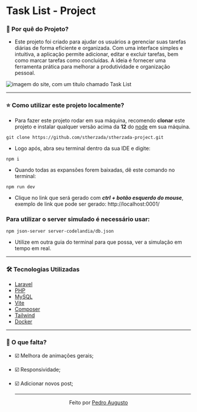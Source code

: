 # Task List - Project

### 📍 Por quê do Projeto?

- Este projeto foi criado para ajudar os usuários a gerenciar suas tarefas diárias de forma eficiente e organizada. Com uma interface simples e intuitiva, a aplicação permite adicionar, editar e excluir tarefas, bem como marcar tarefas como concluídas. A ideia é fornecer uma ferramenta prática para melhorar a produtividade e organização pessoal.

![imagem do site, com um titulo chamado Task List](https://imgur.com/a/DXxA2u6)

---
### ⭐ Como utilizar este projeto localmente?
-  Para fazer este projeto rodar em sua máquina, recomendo **clonar** este projeto e instalar qualquer versão acima da **12** do [node](https://nodejs.org/en/download) em sua máquina.

```shell
git clone https://github.com/stherzada/stherzada-project.git
```

- Logo após, abra seu terminal dentro da sua IDE e digite:

```shell
npm i 
```

- Quando todas as expansões forem baixadas, dê este comando no terminal:

```shell 
npm run dev
```

 - Clique no link que será gerado com **_ctrl + botão esquerdo do mouse_**, exemplo de link que pode ser gerado: http://localhost:0001/

   

### Para utilizar o server simulado é necessário usar:

 ```shell
npm json-server server-codelandia/db.json
```
 
 - Utilize em outra guia do terminal para que possa, ver a simulação em tempo em real.

 ---

### 🛠 Tecnologias Utilizadas

- [Laravel](https://laravel.com/)
- [PHP](https://www.php.net/)
- [MySQL](https://www.mysql.com/)
- [Vite](https://vitejs.dev)
- [Composer](https://getcomposer.org/)
- [Tailwind](https://tailwindcss.com/)
- [Docker](https://www.docker.com/)

---

### 📄 O que falta?

- ☑️ Melhora de animações gerais;
- ☑️ Responsividade;
- ☑️ Adicionar novos post;

  ---

<div align="center">Feito por <a href="">Pedro Augusto</a>  </div>